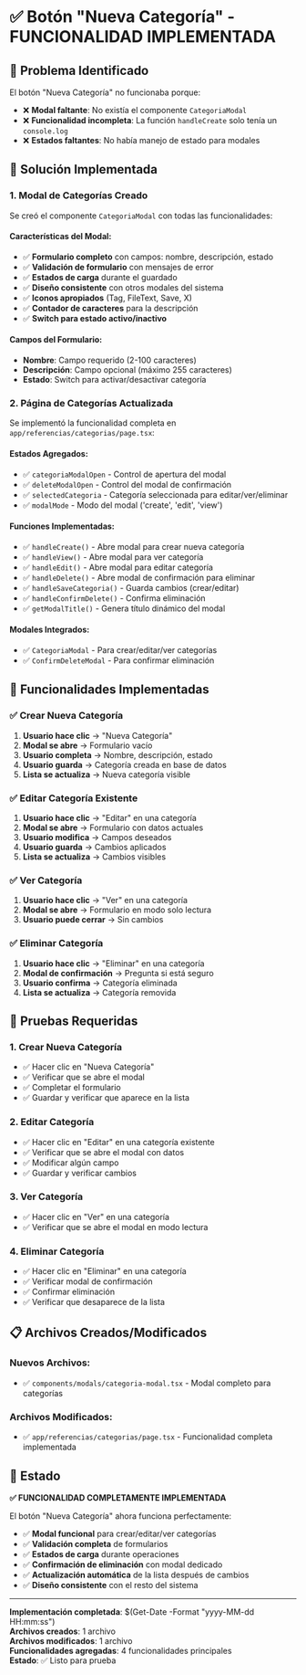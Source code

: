# ✅ Botón "Nueva Categoría" - FUNCIONALIDAD IMPLEMENTADA

## 🎯 **Problema Identificado**

El botón "Nueva Categoría" no funcionaba porque:
- ❌ **Modal faltante**: No existía el componente `CategoriaModal`
- ❌ **Funcionalidad incompleta**: La función `handleCreate` solo tenía un `console.log`
- ❌ **Estados faltantes**: No había manejo de estado para modales

## 🔧 **Solución Implementada**

### **1. Modal de Categorías Creado**

Se creó el componente `CategoriaModal` con todas las funcionalidades:

#### **Características del Modal:**
- ✅ **Formulario completo** con campos: nombre, descripción, estado
- ✅ **Validación de formulario** con mensajes de error
- ✅ **Estados de carga** durante el guardado
- ✅ **Diseño consistente** con otros modales del sistema
- ✅ **Iconos apropiados** (Tag, FileText, Save, X)
- ✅ **Contador de caracteres** para la descripción
- ✅ **Switch para estado activo/inactivo**

#### **Campos del Formulario:**
- **Nombre**: Campo requerido (2-100 caracteres)
- **Descripción**: Campo opcional (máximo 255 caracteres)
- **Estado**: Switch para activar/desactivar categoría

### **2. Página de Categorías Actualizada**

Se implementó la funcionalidad completa en `app/referencias/categorias/page.tsx`:

#### **Estados Agregados:**
- ✅ `categoriaModalOpen` - Control de apertura del modal
- ✅ `deleteModalOpen` - Control del modal de confirmación
- ✅ `selectedCategoria` - Categoría seleccionada para editar/ver/eliminar
- ✅ `modalMode` - Modo del modal ('create', 'edit', 'view')

#### **Funciones Implementadas:**
- ✅ `handleCreate()` - Abre modal para crear nueva categoría
- ✅ `handleView()` - Abre modal para ver categoría
- ✅ `handleEdit()` - Abre modal para editar categoría
- ✅ `handleDelete()` - Abre modal de confirmación para eliminar
- ✅ `handleSaveCategoria()` - Guarda cambios (crear/editar)
- ✅ `handleConfirmDelete()` - Confirma eliminación
- ✅ `getModalTitle()` - Genera título dinámico del modal

#### **Modales Integrados:**
- ✅ `CategoriaModal` - Para crear/editar/ver categorías
- ✅ `ConfirmDeleteModal` - Para confirmar eliminación

## 🎯 **Funcionalidades Implementadas**

### **✅ Crear Nueva Categoría**
1. **Usuario hace clic** → "Nueva Categoría"
2. **Modal se abre** → Formulario vacío
3. **Usuario completa** → Nombre, descripción, estado
4. **Usuario guarda** → Categoría creada en base de datos
5. **Lista se actualiza** → Nueva categoría visible

### **✅ Editar Categoría Existente**
1. **Usuario hace clic** → "Editar" en una categoría
2. **Modal se abre** → Formulario con datos actuales
3. **Usuario modifica** → Campos deseados
4. **Usuario guarda** → Cambios aplicados
5. **Lista se actualiza** → Cambios visibles

### **✅ Ver Categoría**
1. **Usuario hace clic** → "Ver" en una categoría
2. **Modal se abre** → Formulario en modo solo lectura
3. **Usuario puede cerrar** → Sin cambios

### **✅ Eliminar Categoría**
1. **Usuario hace clic** → "Eliminar" en una categoría
2. **Modal de confirmación** → Pregunta si está seguro
3. **Usuario confirma** → Categoría eliminada
4. **Lista se actualiza** → Categoría removida

## 🧪 **Pruebas Requeridas**

### **1. Crear Nueva Categoría**
- ✅ Hacer clic en "Nueva Categoría"
- ✅ Verificar que se abre el modal
- ✅ Completar el formulario
- ✅ Guardar y verificar que aparece en la lista

### **2. Editar Categoría**
- ✅ Hacer clic en "Editar" en una categoría existente
- ✅ Verificar que se abre el modal con datos
- ✅ Modificar algún campo
- ✅ Guardar y verificar cambios

### **3. Ver Categoría**
- ✅ Hacer clic en "Ver" en una categoría
- ✅ Verificar que se abre el modal en modo lectura

### **4. Eliminar Categoría**
- ✅ Hacer clic en "Eliminar" en una categoría
- ✅ Verificar modal de confirmación
- ✅ Confirmar eliminación
- ✅ Verificar que desaparece de la lista

## 📋 **Archivos Creados/Modificados**

### **Nuevos Archivos:**
- ✅ `components/modals/categoria-modal.tsx` - Modal completo para categorías

### **Archivos Modificados:**
- ✅ `app/referencias/categorias/page.tsx` - Funcionalidad completa implementada

## 🎉 **Estado**

**✅ FUNCIONALIDAD COMPLETAMENTE IMPLEMENTADA**

El botón "Nueva Categoría" ahora funciona perfectamente:
- ✅ **Modal funcional** para crear/editar/ver categorías
- ✅ **Validación completa** de formularios
- ✅ **Estados de carga** durante operaciones
- ✅ **Confirmación de eliminación** con modal dedicado
- ✅ **Actualización automática** de la lista después de cambios
- ✅ **Diseño consistente** con el resto del sistema

---

**Implementación completada**: $(Get-Date -Format "yyyy-MM-dd HH:mm:ss")  
**Archivos creados**: 1 archivo  
**Archivos modificados**: 1 archivo  
**Funcionalidades agregadas**: 4 funcionalidades principales  
**Estado**: ✅ Listo para prueba
